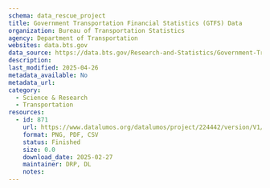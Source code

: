 ```yaml
---
schema: data_rescue_project 
title: Government Transportation Financial Statistics (GTFS) Data
organization: Bureau of Transportation Statistics
agency: Department of Transportation
websites: data.bts.gov
data_source: https://data.bts.gov/Research-and-Statistics/Government-Transportation-Financial-Statistics-GTF/nu8j-7gmn/about_data
description: 
last_modified: 2025-04-26
metadata_available: No
metadata_url: 
category:
  - Science & Research 
  - Transportation 
resources:
  - id: 871
    url: https://www.datalumos.org/datalumos/project/224442/version/V1/view
    format: PNG, PDF, CSV
    status: Finished
    size: 0.0
    download_date: 2025-02-27
    maintainer: DRP, DL
    notes: 
---
```

